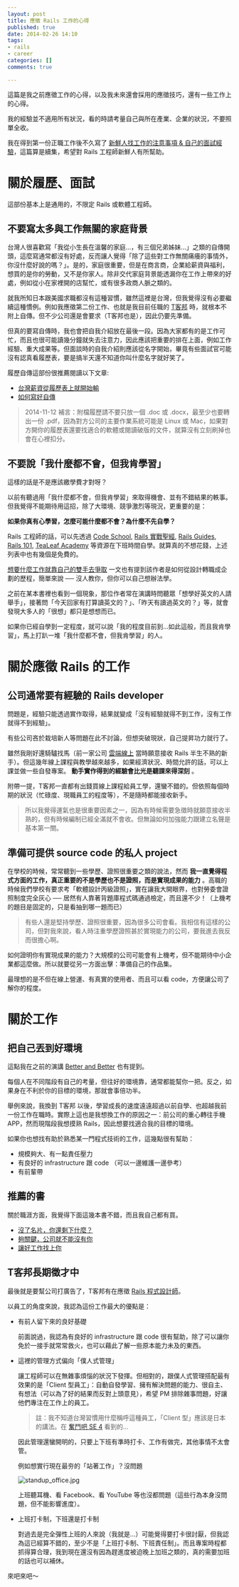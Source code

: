 ```yaml
---
layout: post
title: 應徵 Rails 工作的心得
published: true
date: 2014-02-26 14:10
tags:
- rails
- career
categories: []
comments: true

---
```

這篇是我之前應徵工作的心得，以及我未來還會採用的應徵技巧，還有一些工作上的心得。

我的經驗並不適用所有狀況，看的時請考量自己與所在產業、企業的狀況，不要照單全收。

我在得到第一份正職工作後不久寫了 [新鮮人找工作的注意事項 & 自己的面試經驗](http://littlebmix.blogspot.tw/2011/09/blog-post.html)，這篇算是續集，希望對 Rails 工程師新鮮人有所幫助。

# 關於履歷、面試

這部份基本上是通用的，不限定 Rails 或軟體工程師。

## 不要寫太多與工作無關的家庭背景

台灣人很喜歡寫「我從小生長在溫馨的家庭...，有三個兄弟姊妹...」之類的自傳開頭，這麼寫通常都沒有好處，反而讓人覺得「除了這些對工作無關痛癢的事情外，你沒什麼好說的嗎？」。是的，家庭很重要，但是在商言商，企業給薪資與福利，想買的是你的勞動，又不是你家人。除非交代家庭背景能透漏你在工作上帶來的好處，例如從小在家裡開的店幫忙，或有很多政商人脈之類的。

就我所知日本跟美國求職都沒有這種習慣，雖然這裡是台灣，但我覺得沒有必要繼續這種慣例。例如我應徵第二份工作、也就是我目前任職的 [T客邦](http://www.techbang.com/) 時，就根本不附上自傳。但不少公司還是會要求（T客邦也是），因此仍要先準備。

但真的要寫自傳時，我也會把自我介紹放在最後一段。因為大家都有的是工作可忙，而且也很可能讀幾分鐘就失去注意力，因此應該把重要的排在上面，例如工作經驗、重大成果等。但面談時的自我介紹則應該從名字開始，畢竟有些面試官可能沒有認真看履歷表，要是搞半天還不知道你叫什麼名字就好笑了。

履歷自傳這部份很推薦閱讀以下文章:

* [台灣薪資從履歷表上就開始輸](http://accrcw75.pixnet.net/blog/post/53350970)
* [如何寫好自傳](http://www.projectup.net/blog/index.php?option=com_content&view=article&id=6539%3A2011-10-05-19-36-02&Itemid=25)

> 2014-11-12 補言：附檔履歷請不要只放一個 .doc 或 .docx，最至少也要轉出一份 .pdf，因為對方公司的主要作業系統可能是 Linux 或 Mac，如果對方開你的履歷表還要找適合的軟體或閱讀破版的文件，就算沒有立刻刷掉也會在心裡扣分。

## 不要說「我什麼都不會，但我肯學習」

這樣的話是不是應該繳學費才對呀？

以前有聽過用「我什麼都不會，但我肯學習」來取得機會、並有不錯結果的軼事。但我覺得不能期待用這招，除了大環境、競爭激烈等現況，更重要的是：

**如果你真有心學習，怎麼可能什麼都不會？為什麼不先自學？**

Rails 工程師的話，可以先透過 [Code School](https://www.codeschool.com/), [Rails 實戰聖經](http://ihower.tw/rails3/), [Rails Guides](http://guides.rubyonrails.org/), [Rails 101](http://rails-101.logdown.com/), [TeaLeaf Academy](https://www.gotealeaf.com/) 等資源在下班時間自學。就算真的不想花錢，上述列表中也有幾個是免費的。

[想要什麼工作就靠自己的雙手去爭取](http://norika.tw/?p=2218) 一文也有提到該作者是如何從設計轉職成企劃的歷程，簡單來說 ── 沒人教你，但你可以自己想辦法學。

之前在某本書裡也看到一個現象，那位作者常在演講時問聽眾「想學好英文的人請舉手」，接著問「今天回家有打算讀英文的？」、「昨天有讀過英文的？」等，就會發現大多人的「很想」都只是想想而已。

如果你已經自學到一定程度，就可以說「我的程度目前到...如此這般，而且我肯學習」，馬上打趴一堆「我什麼都不會，但我肯學習」的人。

# 關於應徵 Rails 的工作

## 公司通常要有經驗的 Rails developer

問題是，經驗只能透過實作取得，結果就變成「沒有經驗就得不到工作，沒有工作就得不到經驗」。

有些公司吝於栽培新人等問題在此不討論，但想突破現狀，自己提昇功力就行了。

雖然我剛好還騎驢找馬（前一家公司 [雲端線上](http://cloudonline.com.tw/?lang=zh-hant) 當時願意接收 Rails 半生不熟的新手）。但這幾年線上課程與教學越來越多，如果經濟狀況、時間允許的話，可以上課並做一些自發專案。 **動手實作得到的經驗會比光是聽課來得深刻** 。

附帶一提，T客邦一直都有出錢買線上課程給員工學，還蠻不錯的。但依照每個時期的狀況（忙碌度、現職員工的程度等），不是隨時都能接收新手。

> 所以我覺得運氣也是很重要因素之一，因為有時候需要急徵時就願意接收半熟的，但有時候編制已經全滿就不會收。但無論如何加強能力跟建立名聲是基本第一關。

## 準備可提供 source code 的私人 project

在學校的時候，常常聽到一些學歷、證照很重要之類的說法，然而 **我一直覺得程式方面的工作，真正重要的不是學歷也不是證照，而是實現成果的能力** 。高職的時候我們學校有要求考「軟體設計丙級證照」，實在讓我大開眼界，也對勞委會證照制度完全灰心 ── 居然有人靠著背題庫程式碼通過檢定，而且還不少！（上機考的題目是固定的，只是看抽到哪一題而已）

> 有些人還是堅持學歷、證照很重要，因為很多公司會看。我相信有這樣的公司，但對我來說，看人時注重學歷證照甚於實現能力的公司，要我進去我反而很擔心啊。

如何證明你有實現成果的能力？大規模的公司可能會有上機考，但不能期待中小企業都這麼做。所以就要從另一方面出擊：準備自己的作品集。

最理想的是不但在線上營運、有真實的使用者、而且可以看 code，方便讓公司了解你的程度。

# 關於工作

## 把自己丟到好環境

這點我在之前的演講 [Better and Better](http://ascendbruce.logdown.com/posts/156748-better-and-better-speak-and-supplemented) 也有提到。

每個人在不同階段有自己的考量，但往好的環境靠，通常都能幫你一把。反之，如果身在不利於你的目標的環境，那就會事倍功半。

舉例來說，我換到 T客邦 以後，學習成長的速度遠遠超過以前自學、也超越我前一份工作在職時。實際上這也是我想換工作的原因之一：前公司的重心轉往手機 APP，然而現階段我想摸熟 Rails，因此想要找適合我的目標的環境。

如果你也想找有助於熟悉某一門程式技術的工作，這幾點很有幫助：

* 規模夠大、有一點責任壓力
* 有良好的 infrastructure 跟 code （可以一邊維護一邊參考）
* 有前輩帶

## 推薦的書

關於職涯方面，我覺得下面這幾本書不錯，而且我自己都有買。

* [沒了名片，你還剩下什麼？](http://www.books.com.tw/exep/assp.php/bruceli/products/0010624132)
* [夠關鍵，公司就不能沒有你](http://www.books.com.tw/exep/assp.php/bruceli/products/0010520893)
* [讓好工作找上你](http://www.books.com.tw/exep/assp.php/bruceli/products/0010470387)

## T客邦長期徵才中

最後就是要幫公司打廣告了，T客邦有在應徵 [Rails 程式設計師](http://jobs.inside.com.tw/jobs/2058-rails-%E7%A8%8B%E5%BC%8F%E8%A8%AD%E8%A8%88%E5%B8%AB-t%E5%AE%A2%E9%82%A6%E5%9F%8E%E9%82%A6%E6%96%87%E5%8C%96%E4%BA%8B%E6%A5%AD%E8%82%A1%E4%BB%BD%E6%9C%89%E9%99%90%E5%85%AC%E5%8F%B8)。

以員工的角度來說，我認為這份工作最大的優點是：

* 有前人留下來的良好基礎

  前面說過，我認為有良好的 infrastructure 跟 code 很有幫助，除了可以讓你免於一接手就常常救火，也可以藉此了解一些原本能力未及的東西。

* 這裡的管理方式偏向「僕人式管理」

  讓工程師可以在無雜事煩惱的狀況下發揮。但相對的，跟僕人式管理搭配最有效果的是「Client 型員工」：自動自發學習、擁有解決問題的能力、很自主、有想法（可以為了好的結果而反對上頭意見），希望 PM 排除雜事問題，好讓他們專注在工作上的員工。

  > 註：我不知道台灣習慣用什麼稱呼這種員工，「Client 型」應該是日本的講法。在 [奮鬥吧 SE 4](http://www.books.com.tw/exep/assp.php/bruceli/products/0010518350) 看到的...

  因此管理還蠻開明的，只要上下班有準時打卡、工作有做完，其他事情不太會管。
  
  例如想實行現在最夯的「站著工作」？沒問題

  ![standup_office.jpg](http://user-image.logdown.io/user/82/blog/82/post/178895/P3OVl4TXRqmDPbfrmocH_2014-02-18%2011.46.46.jpg)

  上班聽耳機、看 Facebook、看 YouTube 等也沒都問題（這些行為本身沒問題，但不能影響進度）。

* 上班打卡制，下班還是打卡制
  
  對過去是完全彈性上班的人來說（我就是...）可能覺得要打卡很討厭，但我認為這已經算不錯的，至少不是「上班打卡制、下班責任制」。而且專案時程都抓得算合理，我到現在還沒有因為趕進度被迫晚上加班之類的，真的需要加班的話也可以補休。

來吧來吧～